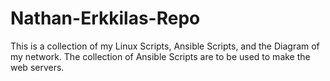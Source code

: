 # Nathan-Erkkilas-Repo
This is a collection of my Linux Scripts, Ansible Scripts, and the Diagram of my network.
The collection of Ansible Scripts are to be used to make the web servers.
